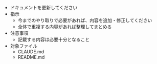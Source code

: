- ドキュメントを更新してください
- 指示
  - 今までのやり取りで必要があれば、内容を追加・修正してください
  - 全体で重複する内容があれば整理してまとめる
- 注意事項
  - 記載する内容は必要十分となること
- 対象ファイル
  - CLAUDE.md
  - README.md
